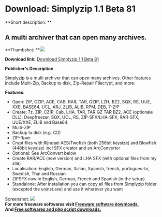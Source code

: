 # Download: Simplyzip 1.1 Beta 81

**Short description: **

## A multi archiver that can open many archives.

  
**Thumbshot: **![](http://www.freewarefiles.com/screenshot/simplyzipse11_md.gif)   
  
**Download link:** [Download Simplyzip 1.1 Beta 81](http://freesoftwares.boysofts.com/Simplyzip_program_15709.html)  
  

**Publisher's Description**  
  

Simplyzip is a multi archiver that can open many archives. Other features
include Multi-Zip, Backup to disk, Zip-Repair Filecrypt, and more.

**Features:**

  * Open: ZIP, CZIP, ACE, CAB, RAR, TAR, GZIP, LZH, BZ2, SQX, RS, UUE, XXE, BASE64, UCL, ARJ, ZLIB, ALIB, RPM, DEB, 7-ZIP 
  * Create: 7z, ZIP, CZIP, Cab, LHA, TAR, TAR GZ TAR BZ2, ACE (optionale DLL), Deepfreezer, SQX, UCL, RS, ZIP-SFX/LHA-SFX, RAR-SFX, UUE/XXE, ZLIB and Base64. 
  * Multi-ZIP 
  * Backup to disk (e.g. CD) 
  * ZIP-Rpair 
  * Crypt files with:Rijndael AES/Twofish (both 256bit keysize) and Blowfish (448bit keysize) incl SFX creator and an ArcConverter 
  * Optional: See ArcConvert below 
  * Create RAR/ACE (new version) and LHA SFX (with optional files from my site) 
  * Localisation: English, German, Italian, Spanish, french, portugues-br, Swedish, Thai and Russian 
  * ZIPSFX now in English, German, French and Spanish (in the setup) 
  * Standalone: After installation you can copy all files from Simplyzip folder (excepted the uninst.exe) and use it wherever you want 

  
  
Screenshot: ![](http://www.freewarefiles.com/screenshot/simplyzipse11.gif)  
**For more freeware softwares visit [Freeware software downloads.](http://freesoftwares.boysofts.com/)**   
**And [Free softwares and php script downloads.](http://www.boysofts.com/)**

